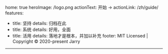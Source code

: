 home: true
heroImage: /logo.png
actionText: 开始 →
actionLink: /zh/guide/
features:
- title: 坚持
  details: 归档在此
- title: 系统
  details: 好用，全面
- title: 活用
  details: 落地才是根本，并加以补充
footer: MIT Licensed | Copyright © 2020-present Jarry
---
